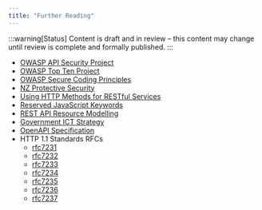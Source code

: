 ```yaml
---
title: "Further Reading"
---
```


:::warning[Status]
Content is draft and in review – this content may change until review is complete and formally published.
:::

- [OWASP API Security Project](https://www.owasp.org/index.php/OWASP_API_Security_Project)
- [OWASP Top Ten Project](https://owasp.org/www-project-top-ten/)
- [OWASP Secure Coding Principles](https://www.owasp.org/index.php/Secure_Coding_Principles)
- [NZ Protective Security](https://www.protectivesecurity.govt.nz/)
- [Using HTTP Methods for RESTful Services](http://www.restapitutorial.com/lessons/httpmethods.html)
- [Reserved JavaScript Keywords](http://www.w3schools.com/js/js_reserved.asp)
- [REST API Resource Modelling](https://www.thoughtworks.com/insights/blog/rest-api-design-resource-modeling)
- [Government ICT Strategy](https://www.ict.govt.nz/strategy-and-action-plan/strategy/)
- [OpenAPI Specification](https://github.com/OAI/OpenAPI-Specification)
- HTTP 1.1 Standards RFCs
  - [rfc7231](https://tools.ietf.org/html/rfc7231)
  - [rfc7232](https://tools.ietf.org/html/rfc7232)
  - [rfc7233](https://tools.ietf.org/html/rfc7233)
  - [rfc7234](https://tools.ietf.org/html/rfc7234)
  - [rfc7235](https://tools.ietf.org/html/rfc7235)
  - [rfc7236](https://tools.ietf.org/html/rfc7236)
  - [rfc7237](https://tools.ietf.org/html/rfc7237)
